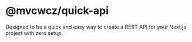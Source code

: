 # @mvcwcz/quick-api

Designed to be a quick and easy way to create a REST API for your Next.js project with zero setup.
